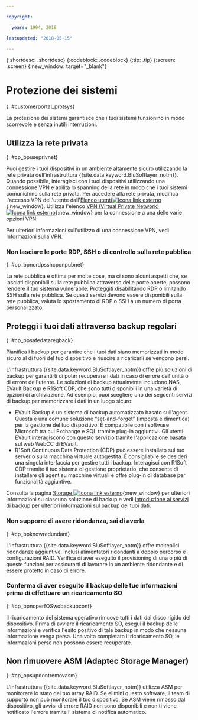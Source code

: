 ```yaml
---

copyright:

  years: 1994, 2018

lastupdated: "2018-05-15"

---
```


{:shortdesc: .shortdesc}
{:codeblock: .codeblock}
{:tip: .tip}
{:screen: .screen}
{:new_window: target="_blank"}


# Protezione dei sistemi
{: #customerportal_protsys}

La protezione dei sistemi garantisce che i tuoi sistemi funzionino in modo scorrevole e senza inutili interruzioni.

## Utilizza la rete privata
{: #cp_bpuseprivnet}

Puoi gestire i tuoi dispositivi in un ambiente altamente sicuro utilizzando la rete privata dell'infrastruttura {{site.data.keyword.BluSoftlayer_notm}}. Quando possibile, interagisci con i tuoi dispositivi utilizzando una connessione VPN e abilita lo spanning della rete in modo che i tuoi sistemi comunichino sulla rete privata. Per accedere alla rete privata, modifica l'accesso VPN dell'utente dall'[Elenco utenti![Icona link esterno](../icons/launch-glyph.svg)](https://control.softlayer.com/account/user/list){:new_window}. Utilizza l'elenco [VPN (Virtual Private Network) ![Icona link esterno](../icons/launch-glyph.svg)](http://www.softlayer.com/vpn-access){:new_window} per la connessione a una delle varie opzioni VPN.

Per ulteriori informazioni sull'utilizzo di una connessione VPN, vedi [Informazioni sulla VPN](/docs/infrastructure/iaas-vpn/about-vpn.html).

### Non lasciare le porte RDP, SSH o di controllo sulla rete pubblica
{: #cp_bpnordpsshcponpubnet}

La rete pubblica è ottima per molte cose, ma ci sono alcuni aspetti che, se lasciati disponibili sulla rete pubblica attraverso delle porte aperte, possono rendere il tuo sistema vulnerabile. Proteggiti disabilitando RDP o limitando SSH sulla rete pubblica. Se questi servizi devono essere disponibili sulla rete pubblica, valuta lo spostamento di RDP o SSH a un numero di porta personalizzato.

## Proteggi i tuoi dati attraverso backup regolari
{: #cp_bpsafedataregback}

Pianifica i backup per garantire che i tuoi dati siano memorizzati in modo sicuro al di fuori del tuo dispositivo e riuscire a ricaricarli se vengono persi.

L'infrastruttura {{site.data.keyword.BluSoftlayer_notm}} offre più soluzioni di backup per garantirti di poter recuperare i dati in caso di errore dell'unità o di errore dell'utente. Le soluzioni di backup attualmente includono NAS, EVault Backup e R1Soft CDP, che sono tutti disponibili in una varietà di opzioni di archiviazione.
Ad esempio, puoi scegliere uno dei seguenti servizi di backup per memorizzare i dati in un luogo sicuro:
  * EVault Backup è un sistema di backup automatizzato basato sull'agent. Questa è una comune soluzione “set-and-forget” (imposta e dimentica) per la gestione del tuo dispositivo. È compatibile con i software Microsoft tra cui Exchange e SQL tramite plug-in aggiuntivi. Gli utenti EVault interagiscono con questo servizio tramite l'applicazione basata sul web WebCC di EVault.
  * R1Soft Continuous Data Protection (CDP) può essere installato sul tuo server o sulla macchina virtuale autogestita. È consigliabile se desideri una singola interfaccia per gestire tutti i backup. Interagisci con R1Soft CDP tramite il tuo sistema di gestione proprietario, che consente di installare gli agent su macchine virtuali e offre plug-in di database per funzionalità aggiuntive.

 Consulta la pagina [Storage ![Icona link esterno](../icons/launch-glyph.svg)](http://www.softlayer.com/services/storagelayer/){:new_window} per ulteriori informazioni su ciascuna soluzione di backup e vedi [Introduzione ai servizi di backup](/docs/infrastructure/Backup/index.html) per ulteriori informazioni sul backup dei tuoi dati.

### Non supporre di avere ridondanza, sai di averla
{: #cp_bpknowredundant}

L'infrastruttura {{site.data.keyword.BluSoftlayer_notm}} offre molteplici ridondanze aggiuntive, inclusi alimentatori ridondanti a doppio percorso e configurazioni RAID. Verifica di aver eseguito il provisioning di una o più di queste funzioni per assicurarti di lavorare in un ambiente ridondante e di essere protetto in caso di errore.

### Conferma di aver eseguito il backup delle tue informazioni prima di effettuare un ricaricamento SO
{: #cp_bpnoperfOSwobackupconf}

Il ricaricamento del sistema operativo rimuove tutti i dati dal disco rigido del dispositivo. Prima di avviare il ricaricamento SO, esegui il backup delle informazioni e verifica l'esito positivo di tale backup in modo che nessuna informazione venga persa. Una volta completato il ricaricamento SO, le informazioni perse non possono essere recuperate.

## Non rimuovere ASM (Adaptec Storage Manager)
{: #cp_bpsupdontremovasm}

 L'infrastruttura {{site.data.keyword.BluSoftlayer_notm}} utilizza ASM per monitorare lo stato del tuo array RAID. Se elimini questo software, il team di supporto non può monitorare il tuo dispositivo. Se ASM viene rimosso dal dispositivo, gli avvisi di errore RAID non sono disponibili e non ti viene notificato l'errore tramite il sistema di notifica automatico.
